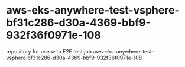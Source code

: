 # aws-eks-anywhere-test-vsphere-bf31c286-d30a-4369-bbf9-932f36f0971e-108
repository for use with E2E test job aws-eks-anywhere-test-vsphere:bf31c286-d30a-4369-bbf9-932f36f0971e-108
